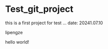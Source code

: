 # Test_git_project
this is a first project for test ...  date: 20241.07.10

lipengze
 
hello world!
